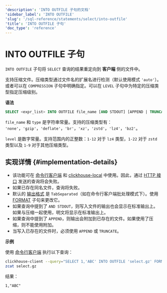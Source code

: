```yaml
---
'description': 'INTO OUTFILE 子句的文档'
'sidebar_label': 'INTO OUTFILE'
'slug': '/sql-reference/statements/select/into-outfile'
'title': 'INTO OUTFILE 子句'
'doc_type': 'reference'
---
```



# INTO OUTFILE 子句

`INTO OUTFILE` 子句将 `SELECT` 查询的结果重定向到 **客户端** 侧的文件中。

支持压缩文件。压缩类型通过文件名的扩展名进行检测（默认使用模式 `'auto'`）。或者可以在 `COMPRESSION` 子句中明确指定。可以在 `LEVEL` 子句中为特定的压缩类型指定压缩级别。

**语法**

```sql
SELECT <expr_list> INTO OUTFILE file_name [AND STDOUT] [APPEND | TRUNCATE] [COMPRESSION type [LEVEL level]]
```

`file_name` 和 `type` 是字符串常量。支持的压缩类型有： `'none'`，`'gzip'`，`'deflate'`，`'br'`，`'xz'`，`'zstd'`，`'lz4'`，`'bz2'`。

`level` 是数字常量。支持范围内的正整数：`1-12` 对于 `lz4` 类型，`1-22` 对于 `zstd` 类型以及 `1-9` 对于其他压缩类型。

## 实现详情 {#implementation-details}

- 该功能可在 [命令行客户端](../../../interfaces/cli.md) 和 [clickhouse-local](../../../operations/utilities/clickhouse-local.md) 中使用。因此，通过 [HTTP 接口](../../../interfaces/http.md) 发送的查询将会失败。
- 如果已存在同名文件，查询将失败。
- 默认的 [输出格式](../../../interfaces/formats.md) 是 `TabSeparated`（如在命令行客户端批处理模式下）。使用 [FORMAT](format.md) 子句来更改它。
- 如果查询中提到了 `AND STDOUT`，则写入文件的输出也会显示在标准输出上。如果与压缩一起使用，明文将显示在标准输出上。
- 如果查询中提到了 `APPEND`，则输出会附加到已存在的文件。如果使用了压缩，则不能使用附加。
- 当写入已存在的文件时，必须使用 `APPEND` 或 `TRUNCATE`。

**示例**

使用 [命令行客户端](../../../interfaces/cli.md) 执行以下查询：

```bash
clickhouse-client --query="SELECT 1,'ABC' INTO OUTFILE 'select.gz' FORMAT CSV;"
zcat select.gz 
```

结果：

```text
1,"ABC"
```
